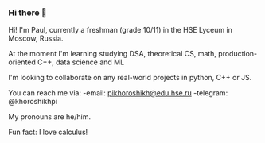 ### Hi there 👋

<!--
**KhoroshikhPavel/KhoroshikhPavel** is a ✨ _special_ ✨ repository because its `README.md` (this file) appears on your GitHub profile.

Here are some ideas to get you started:

- 🔭 I’m currently working on ...
- 🌱 I’m currently learning ...
- 👯 I’m looking to collaborate on ...
- 🤔 I’m looking for help with ...
- 💬 Ask me about ...
- 📫 How to reach me: ...
- 😄 Pronouns: ...
- ⚡ Fun fact: ...
-->
Hi! I'm Paul, currently a freshman (grade 10/11) in the HSE Lyceum in Moscow, Russia.

At the moment I'm learning studying DSA, theoretical CS, math, production-oriented C++, data science and ML

I'm looking to collaborate on any real-world projects in python, C++ or JS.

You can reach me via:
  -email: pikhoroshikh@edu.hse.ru
  -telegram: @khoroshikhpi
  
My pronouns are he/him.

Fun fact: I love calculus!

